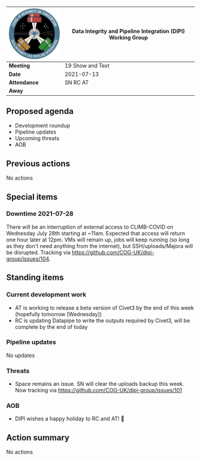 | <img src="/assets/dipi.png" alt="DIPI Badge" width="150">      | Data Integrity and Pipeline Integration (DIPI) Working Group |
| -------------- | -------------------- |
| **Meeting**    | 19 Show and Text     |
| **Date**       | 2021-07-13           |
| **Attendance** | SN RC AT             |
| **Away**       |                      |

## Proposed agenda

* Development roundup
* Pipeline updates
* Upcoming threats
* AOB

## Previous actions

No actions


## Special items

### Downtime 2021-07-28

There will be an interruption of external access to CLIMB-COVID on Wednesday July 28th starting at ~11am.
Expected that access will return one hour later at 12pm.
VMs will remain up, jobs will keep running (so long as they don't need anything from the internet), but SSH/uploads/Majora will be disrupted.
Tracking via https://github.com/COG-UK/dipi-group/issues/104.

## Standing items

### Current development work

* AT is working to release a beta version of Civet3 by the end of this week (hopefully tomorrow [Wednesday])
* RC is updating Datapipe to write the outputs required by Civet3, will be complete by the end of today

### Pipeline updates

No updates

### Threats

* Space remains an issue. SN will clear the uploads backup this week. Now tracking via https://github.com/COG-UK/dipi-group/issues/101

### AOB

* DIPI wishes a happy holiday to RC and AT! 🌴

## Action summary

No actions
